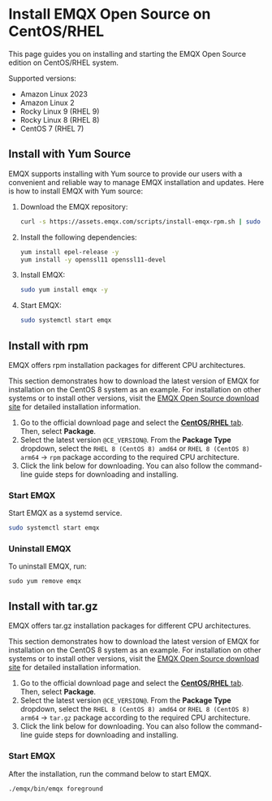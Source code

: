 # Install EMQX Open Source on CentOS/RHEL


This page guides you on installing and starting the EMQX Open Source edition on CentOS/RHEL system.

Supported versions:

- Amazon Linux 2023
- Amazon Linux 2
- Rocky Linux 9 (RHEL 9)
- Rocky Linux 8 (RHEL 8)
- CentOS 7 (RHEL 7)

## Install with Yum Source

EMQX supports installing with Yum source to provide our users with a convenient and reliable way to manage EMQX installation and updates. Here is how to install EMQX with Yum source:

1. Download the EMQX repository:

   ```bash
   curl -s https://assets.emqx.com/scripts/install-emqx-rpm.sh | sudo bash
   ```

2. Install the following dependencies:

   ```bash
   yum install epel-release -y
   yum install -y openssl11 openssl11-devel
   ```

3. Install EMQX:

   ```bash
   sudo yum install emqx -y
   ```

4. Start EMQX:

   ```bash
   sudo systemctl start emqx
   ```

## Install with rpm

EMQX offers rpm installation packages for different CPU architectures.

This section demonstrates how to download the latest version of EMQX for installation on the CentOS 8 system as an example. For installation on other systems or to install other versions, visit the [EMQX Open Source download site](https://www.emqx.com/en/downloads-and-install/broker) for detailed installation information.

1. Go to the official download page and select the [**CentOS/RHEL** tab](https://www.emqx.com/en/downloads-and-install/broker?os=RHEL). Then, select **Package**.
2. Select the latest version `@CE_VERSION@`. From the **Package Type** dropdown, select the `RHEL 8 (CentOS 8) amd64` or `RHEL 8 (CentOS 8) arm64` -> `rpm` package according to the required CPU architecture.
3. Click the link below for downloading. You can also follow the command-line guide steps for downloading and installing.

### Start EMQX

Start EMQX as a systemd service.

```bash
sudo systemctl start emqx
```

### Uninstall EMQX

To uninstall EMQX, run:

```
sudo yum remove emqx
```

## Install with tar.gz

EMQX offers tar.gz installation packages for different CPU architectures.

This section demonstrates how to download the latest version of EMQX for installation on the CentOS 8 system as an example. For installation on other systems or to install other versions, visit the [EMQX Open Source download site](https://www.emqx.com/en/downloads-and-install/broker) for detailed installation information.

1. Go to the official download page and select the [**CentOS/RHEL** tab](https://www.emqx.com/en/downloads-and-install/broker?os=RHEL). Then, select **Package**.
2. Select the latest version `@CE_VERSION@`. From the **Package Type** dropdown, select the `RHEL 8 (CentOS 8) amd64` or `RHEL 8 (CentOS 8) arm64` -> `tar.gz` package according to the required CPU architecture.
3. Click the link below for downloading. You can also follow the command-line guide steps for downloading and installing.

### Start EMQX

After the installation, run the command below to start EMQX.

```bash
./emqx/bin/emqx foreground
```

